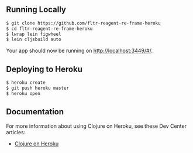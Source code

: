 ## Running Locally

```sh
$ git clone https://github.com/fltr-reagent-re-frame-heroku
$ cd fltr-reagent-re-frame-heroku
$ lwrap lein figwheel
$ lein cljsbuild auto
```

Your app should now be running on [http://localhost:3449/#/](http://localhost:3449/#/).

## Deploying to Heroku

```sh
$ heroku create
$ git push heroku master
$ heroku open
```

## Documentation

For more information about using Clojure on Heroku, see these Dev Center articles:

- [Clojure on Heroku](https://devcenter.heroku.com/categories/clojure)
